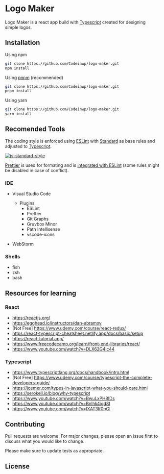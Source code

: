 # Logo Maker

Logo Maker is a react app build with [Typescript](https://www.typescriptlang.org/) created for designing simple logos.

## Installation

Using npm

```bash
git clone https://github.com/Codeinwp/logo-maker.git
npm install
```

Using [pnpm](https://pnpm.js.org/) (recommended)

```bash
git clone https://github.com/Codeinwp/logo-maker.git
pnpm install
```

Using yarn

```bash
git clone https://github.com/Codeinwp/logo-maker.git
yarn install
```

## Recomended Tools

The coding style is enforced using [ESLint](https://eslint.org/) with [Standard](https://standardjs.com/) as base rules and adjusted to [Typescript](https://www.typescriptlang.org/).

[![js-standard-style](https://cdn.rawgit.com/standard/standard/master/badge.svg)](http://standardjs.com)

[Prettier](https://prettier.io/) is used for formating and is [integrated with ESLint](https://github.com/prettier/eslint-config-prettier) (some rules might be disabled in case of conflict).

### IDE

-   Visual Studio Code

    -   Plugins
        -   ESLint
        -   Prettier
        -   Git Graphs
        -   Gruvbox Minor
        -   Path Intellisense
        -   vscode-icons

-   WebStorm

### Shells

-   fish
-   zsh
-   bash

## Resources for learning

### React

-   https://reactjs.org/
-   https://egghead.io/instructors/dan-abramov
-   [Not Free] https://www.udemy.com/course/react-redux/
-   https://react-typescript-cheatsheet.netlify.app/docs/basic/setup
-   https://react-tutorial.app/
-   https://www.freecodecamp.org/learn/front-end-libraries/react/
-   https://www.youtube.com/watch?v=DLX62G4lc44

### Typescript

-   https://www.typescriptlang.org/docs/handbook/intro.html
-   [Not Free] https://www.udemy.com/course/typescript-the-complete-developers-guide/
-   https://jcemer.com/types-in-javascript-what-you-should-care.html
-   https://serokell.io/blog/why-typescript
-   https://www.youtube.com/watch?v=BwuLxPH8IDs
-   https://www.youtube.com/watch?v=BnIhk4igd8I
-   https://www.youtube.com/watch?v=IXAT3If0pGI

## Contributing

Pull requests are welcome. For major changes, please open an issue first to discuss what you would like to change.

Please make sure to update tests as appropriate.

## License

